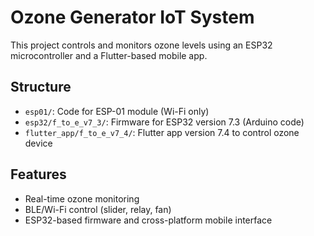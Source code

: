 # Ozone Generator IoT System

This project controls and monitors ozone levels using an ESP32 microcontroller and a Flutter-based mobile app.

## Structure

- `esp01/`: Code for ESP-01 module (Wi-Fi only)
- `esp32/f_to_e_v7_3/`: Firmware for ESP32 version 7.3 (Arduino code)
- `flutter_app/f_to_e_v7_4/`: Flutter app version 7.4 to control ozone device

## Features

- Real-time ozone monitoring
- BLE/Wi-Fi control (slider, relay, fan)
- ESP32-based firmware and cross-platform mobile interface
